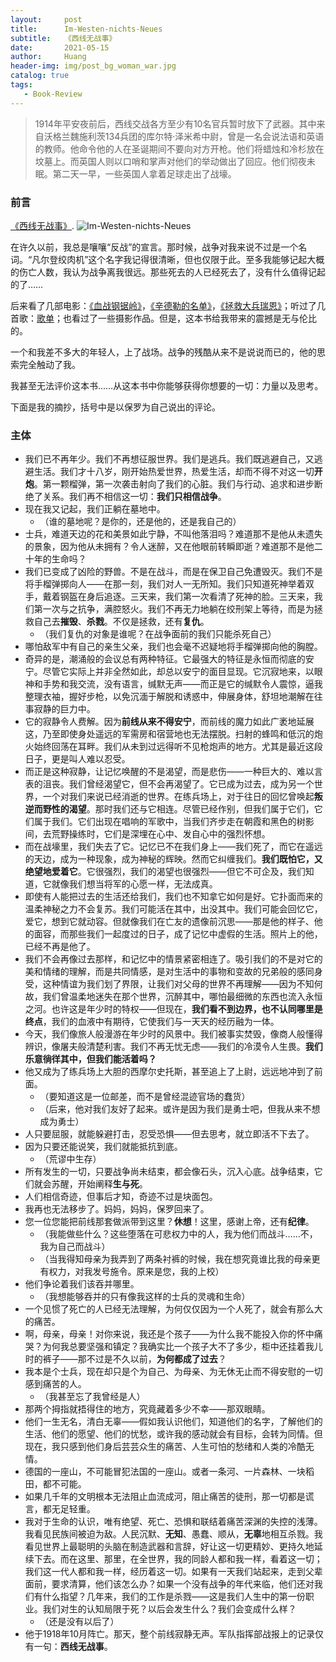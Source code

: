 ```yaml
---
layout:     post
title:      Im-Westen-nichts-Neues
subtitle:   《西线无战事》
date:       2021-05-15
author:     Huang
header-img: img/post_bg_woman_war.jpg
catalog: true
tags:
   - Book-Review
---
```


> 1914年平安夜前后，西线交战各方至少有10名官兵暂时放下了武器。其中来自沃格兰魏施利茨134兵团的库尔特·泽米希中尉，曾是一名会说法语和英语的教师。他命令他的人在圣诞期间不要向对方开枪。他们将蜡烛和冷杉放在坟墓上。而英国人则以口哨和掌声对他们的举动做出了回应。他们彻夜未眠。第二天一早，一些英国人拿着足球走出了战壕。

### 前言

[《西线无战事》](https://book.douban.com/subject/35272817/).
![Im-Westen-nichts-Neues](https://huang-feiyu.github.io/img/Im-Westen-nichts-Neues.jpg)

在许久以前，我总是嚷嚷“反战”的宣言。那时候，战争对我来说不过是一个名词。“凡尔登绞肉机”这个名字我记得很清晰，但也仅限于此。至多我能够记起大概的伤亡人数，我认为战争离我很远。那些死去的人已经死去了，没有什么值得记起的了……

后来看了几部电影：[《血战钢锯岭》](https://movie.douban.com/subject/26325320/)，[《辛德勒的名单》](https://movie.douban.com/subject/1295124/)，[《拯救大兵瑞恩》](https://movie.douban.com/subject/1292849/)；听过了几首歌：[歌单](https://y.qq.com/n/ryqq/playlist/2066526261)；也看过了一些摄影作品。但是，这本书给我带来的震撼是无与伦比的。

一个和我差不多大的年轻人，上了战场。战争的残酷从来不是说说而已的，他的思索完全触动了我。

我甚至无法评价这本书……从这本书中你能够获得你想要的一切：力量以及思考。

下面是我的摘抄，括号中是以保罗为自己说出的评论。

### 主体


* 我们已不再年少。我们不再想征服世界。我们是逃兵。我们既逃避自己，又逃避生活。我们才十八岁，刚开始热爱世界，热爱生活，却而不得不对这一切**开炮**。第一颗榴弹，第一次袭击射向了我们的心脏。我们与行动、追求和进步断绝了关系。我们再不相信这一切：**我们只相信战争**。
* 现在我又记起，我们正躺在墓地中。
  * （谁的墓地呢？是你的，还是他的，还是我自己的）
* 士兵，难道天边的花和美景如此宁静，不叫他落泪吗？难道那不是他从未遗失的景象，因为他从未拥有？令人迷醉，又在他眼前转瞬即逝？难道那不是他二十年的生命吗？
* 我们已变成了凶险的野兽。不是在战斗，而是在保卫自己免遭毁灭。我们不是将手榴弹掷向人——在那一刻，我们对人一无所知。我们只知道死神举着双手，戴着钢盔在身后追逐。三天来，我们第一次看清了死神的脸。三天来，我们第一次与之抗争，满腔怒火。我们不再无力地躺在绞刑架上等待，而是为拯救自己去**摧毁**、**杀戮**。不仅是拯救，还有**复仇**。   
  * （我们复仇的对象是谁呢？在战争面前的我们只能杀死自己）
* 哪怕敌军中有自己的亲生父亲，我们也会毫不迟疑地将手榴弹掷向他的胸膛。
* 奇异的是，潮涌般的会议总有两种特征。它最强大的特征是永恒而彻底的安宁。尽管它实际上并非全然如此，却总以安宁的面目显现。它沉寂地来，以眼神和手势和我交流，没有语言，缄默无声——而正是它的缄默令人震惊，逼我整理衣袖，握好步枪，以免沉湎于解脱和诱惑中，伸展身体，舒坦地潮解在往事寂静的巨力中。
* 它的寂静令人费解。因为**前线从来不得安宁**，而前线的魔力如此广袤地延展这，乃至即使身处遥远的军需房和宿营地也无法摆脱。扫射的蜂鸣和低沉的炮火始终回荡在耳畔。我们从未到过远得听不见枪炮声的地方。尤其是最近这段日子，更是叫人难以忍受。
* 而正是这种寂静，让记忆唤醒的不是渴望，而是悲伤——一种巨大的、难以言表的沮丧。我们曾经渴望它，但不会再渴望了。它已成为过去，成为另一个世界，一个对我们来说已经消逝的世界。在练兵场上，对于往日的回忆曾唤起**叛逆而野性的渴望**。那时我们还与它相连。尽管已经作别，但我们属于它们，它们属于我们。它们出现在唱响的军歌中，当我们齐步走在朝霞和黑色的树影间，去荒野操练时，它们是深埋在心中、发自心中的强烈怀想。
* 而在战壕里，我们失去了它。记忆已不在我们身上——我们死了，而它在遥远的天边，成为一种现象，成为神秘的辉映。然而它纠缠我们。**我们既怕它，又绝望地爱着它**。它很强烈，我们的渴望也很强烈——但它不可企及，我们知道，它就像我们想当将军的心愿一样，无法成真。
* 即使有人能把过去的生活还给我们，我们也不知拿它如何是好。它扑面而来的温柔神秘之力不会复苏。我们可能活在其中，出没其中。我们可能会回忆它，爱它，想到它就动容。但就像我们在亡友的遗像前沉思——那是他的样子、他的面容，而那些我们一起度过的日子，成了记忆中虚假的生活。照片上的他，已经不再是他了。
* 我们不会再像过去那样，和记忆中的情景紧密相连了。吸引我们的不是对它的美和情绪的理解，而是共同情感，是对生活中的事物和变故的兄弟般的感同身受，这种情谊为我们划了界限，让我们对父母的世界不再理解——因为不知何故，我们曾温柔地迷失在那个世界，沉醉其中，哪怕最细微的东西也流入永恒之河。也许这是年少时的特权——但现在，**我们看不到边界，也不认同哪里是终点**，我们的血液中有期待，它使我们与一天天的经历融为一体。
* 今天，我们像旅人般漫游在年少时的风景中。我们被事实焚毁，像商人般懂得辨识，像屠夫般清楚利害。我们不再无忧无虑——我们的冷漠令人生畏。**我们乐意徜徉其中，但我们能活着吗？**
* 他又成为了练兵场上大胆的西摩尔史托斯，甚至追上了上尉，远远地冲到了前面。
  * （要知道这是一位邮差，而不是曾经混迹官场的蠢货）
  * （后来，他对我们友好了起来。或许是因为我们是勇士吧，但我从来不想成为勇士）
* 人只要屈服，就能躲避打击，忍受恐惧——但去思考，就立即活不下去了。
* 因为只要还能说笑，我们就能抵抗到底。
  * （荒谬中生存）
* 所有发生的一切，只要战争尚未结束，都会像石头，沉入心底。战争结束，它们就会苏醒，开始阐释**生与死**。
* 人们相信奇迹，但事后才知，奇迹不过是块面包。
* 我再也无法移步了。妈妈，妈妈，保罗回来了。
* 您一位您能把前线那套做派带到这里？**休想**！这里，感谢上帝，还有**纪律**。
  * （我能做些什么？这些堕落在可悲权力中的人，我为他们而战斗……不，我为自己而战斗）
  * （当我得知母亲为我弄到了两条衬裤的时候，我在想究竟谁比我的母亲更有权力，对我发号施令。原来是您，我的上校）
* 他们争论着我们该吞并哪里。
  * （我想能够吞并的只有像我这样的士兵的灵魂和生命）
* 一个见惯了死亡的人已经无法理解，为何仅仅因为一个人死了，就会有那么大的痛苦。
* 啊，母亲，母亲！对你来说，我还是个孩子——为什么我不能投入你的怀中痛哭？为何我总要坚强和镇定？我确实比一个孩子大不了多少，柜中还挂着我儿时的裤子——那不过是不久以前，**为何都成了过去**？
* 我本是个士兵，现在却只是个为自己、为母亲、为无休无止而不得安慰的一切感到痛苦的人。
  * （我甚至忘了我曾经是人）
* 那两个拇指就捂得住的地方，究竟藏着多少不幸——那双眼睛。
* 他们一生无名，清白无辜——假如我认识他们，知道他们的名字，了解他们的生活、他们的愿望、他们的忧愁，或许我的感动就会有目标，会转为同情。但现在，我只感到他们身后芸芸众生的痛苦、人生可怕的愁绪和人类的冷酷无情。
* 德国的一座山，不可能冒犯法国的一座山。或者一条河、一片森林、一块稻田，都不可能。
* 如果几千年的文明根本无法阻止血流成河，阻止痛苦的徒刑，那一切都是谎言，都无足轻重。
* 我对于生命的认识，唯有绝望、死亡、恐惧和联结着痛苦深渊的失控的浅薄。我看见民族间被迫为敌。人民沉默、**无知**、愚蠢、顺从，**无辜**地相互杀戮。我看见世界上最聪明的头脑在制造武器和言辞，好让这一切更精妙、更持久地延续下去。而在这里、那里，在全世界，我的同龄人都和我一样，看着这一切；我们这一代人都和我一样，经历着这一切。如果有一天我们站起来，走到父辈面前，要求清算，他们该怎么办？如果一个没有战争的年代来临，他们还对我们有什么指望？几年来，我们的工作是杀戮——这是我们人生中的第一份职业。我们对生的认知局限于死？以后会发生什么？我们会变成什么样？
  * （还是没有以后了）
* 他于1918年10月阵亡。那天，整个前线寂静无声。军队指挥部战报上的记录仅有一句：**西线无战事**。

